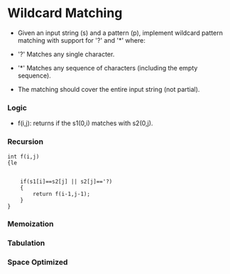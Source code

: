# Wildcard Matching
- Given an input string (s) and a pattern (p), implement wildcard pattern matching with support for '?' and '*' where:

- '?' Matches any single character.
- '*' Matches any sequence of characters (including the empty sequence).
- The matching should cover the entire input string (not partial).

### Logic
- f(i,j): returns if the s1(0,i) matches with s2(0,j).


### Recursion
```
int f(i,j)
{le


    if(s1[i]==s2[j] || s2[j]=='?)
    {
        return f(i-1,j-1);
    }
}

```

### Memoization



### Tabulation


### Space Optimized
